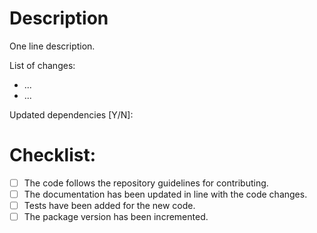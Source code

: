 # Description

One line description.

List of changes:

- ...
- ...

Updated dependencies [Y/N]:

# Checklist:

- [ ] The code follows the repository guidelines for contributing.
- [ ] The documentation has been updated in line with the code changes.
- [ ] Tests have been added for the new code.
- [ ] The package version has been incremented.
